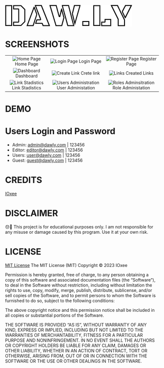![DAWLY LOGO](public/assets/img/logo.png)

# SCREENSHOTS
| | | |
|:-------------------------:|:-------------------------:|:-------------------------:|
|![Home Page](https://user-images.githubusercontent.com/48241519/232336152-31cdb2db-35f9-4c05-ac12-855a8bb7407b.png) Home Page|![Login Page](https://user-images.githubusercontent.com/48241519/232336360-f946fa80-3d66-4b56-a0ef-aa140259e571.png) Login Page|![Register Page](https://user-images.githubusercontent.com/48241519/232336402-5aad6dbd-89f9-4e75-9983-c7dfbee2b958.png) Register Page|
|![Dashboard](https://user-images.githubusercontent.com/48241519/232336492-1c16b9d0-dd5a-4adf-b5cf-bd10d742845c.png) Dashboard|![Create Link](https://user-images.githubusercontent.com/48241519/232336521-ea869d5e-5c7c-48d7-b4b7-3439ab031b3b.png) Crete link|![Links](https://user-images.githubusercontent.com/48241519/232336574-5c675480-7df5-41f6-9edd-5fcde98874d7.png) Created Links
|![Link Stadistics](https://user-images.githubusercontent.com/48241519/232336584-db9c7868-d3eb-49af-a362-dd8ddbac06b8.png) Link Stadistics|![Users Administration](https://user-images.githubusercontent.com/48241519/232336602-33f582bc-2189-41c2-b431-65d22352464a.png) User Administation|![Roles Adminsitration](https://user-images.githubusercontent.com/48241519/232336635-0a6523f7-bc44-4e19-a392-86c583f7e6d3.png) Role Administation|


# DEMO
# Users Login and Password
 - Admin: admin@dawly.com | 123456
 - Editor: editor@dawly.com | 123456
 - Users: user@dawly.com | 123456
 - Guest: guest@dawly.com | 123456


# CREDITS
[IOxee](https://github.com/IOxee)

# DISCLAIMER
😞🙏 This project is for educational purposes only. I am not responsible for any misuse or damage caused by this program. Use it at your own risk.

# LICENSE
[MIT License](https://mit-license.org/)
The MIT License (MIT)
Copyright © 2023 IOxee

Permission is hereby granted, free of charge, to any person obtaining a copy of this software and associated documentation files (the “Software”), to deal in the Software without restriction, including without limitation the rights to use, copy, modify, merge, publish, distribute, sublicense, and/or sell copies of the Software, and to permit persons to whom the Software is furnished to do so, subject to the following conditions:

The above copyright notice and this permission notice shall be included in all copies or substantial portions of the Software.

THE SOFTWARE IS PROVIDED “AS IS”, WITHOUT WARRANTY OF ANY KIND, EXPRESS OR IMPLIED, INCLUDING BUT NOT LIMITED TO THE WARRANTIES OF MERCHANTABILITY, FITNESS FOR A PARTICULAR PURPOSE AND NONINFRINGEMENT. IN NO EVENT SHALL THE AUTHORS OR COPYRIGHT HOLDERS BE LIABLE FOR ANY CLAIM, DAMAGES OR OTHER LIABILITY, WHETHER IN AN ACTION OF CONTRACT, TORT OR OTHERWISE, ARISING FROM, OUT OF OR IN CONNECTION WITH THE SOFTWARE OR THE USE OR OTHER DEALINGS IN THE SOFTWARE.

